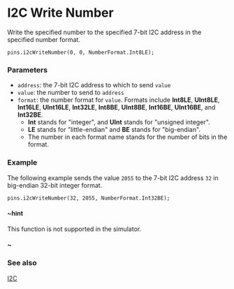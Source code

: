 # I2C Write Number

Write the specified number to the specified 7-bit I2C address in the specified number format.

```sig
pins.i2cWriteNumber(0, 0, NumberFormat.Int8LE);
```

### Parameters

* `address`: the 7-bit I2C address to which to send `value`
* `value`: the number to send to `address`
* `format`: the number format for `value`. Formats include **Int8LE**, **UInt8LE**, **Int16LE**, **UInt16LE**, **Int32LE**, **Int8BE**, **UInt8BE**, **Int16BE**, **UInt16BE**, and **Int32BE**. 
    * **Int** stands for "integer", and **UInt** stands for "unsigned integer".
    * **LE** stands for "little-endian" and **BE** stands for "big-endian".
    * The number in each format name stands for the number of bits in the format.

### Example

The following example sends the value `2055` to the 7-bit I2C address `32` in big-endian 32-bit integer format.

```blocks
pins.i2cWriteNumber(32, 2055, NumberFormat.Int32BE);
```

#### ~hint

This function is not supported in the simulator.

#### ~

### See also

[I2C](https://en.wikipedia.org/wiki/I%C2%B2C)